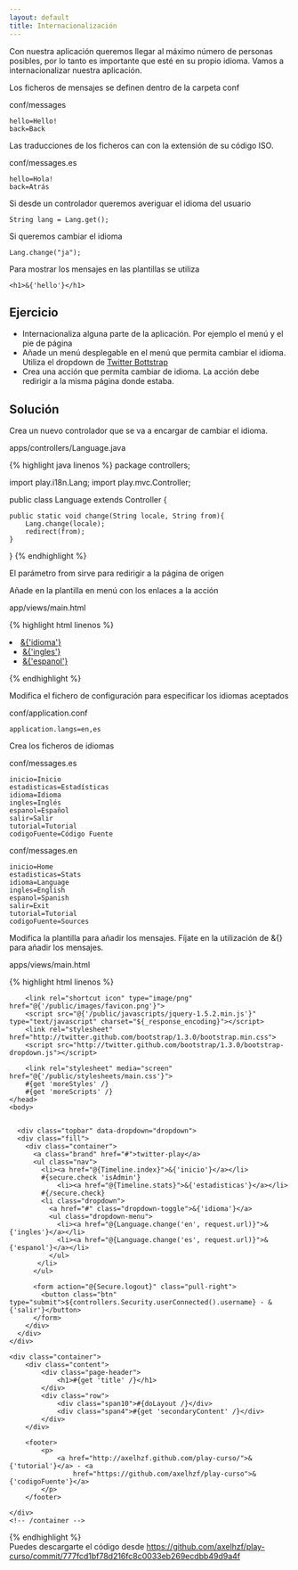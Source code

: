 ```yaml
---
layout: default
title: Internacionalización
---
```


Con nuestra aplicación queremos llegar al máximo número de personas posibles, por lo tanto es importante que esté en su propio idioma. Vamos a internacionalizar nuestra aplicación.

Los ficheros de mensajes se definen dentro de la carpeta conf

conf/messages

	hello=Hello!
	back=Back

Las traducciones de los ficheros can con la extensión de su código ISO.

conf/messages.es

	hello=Hola!
	back=Atrás

Si desde un controlador queremos averiguar el idioma del usuario

	String lang = Lang.get();
	
Si queremos cambiar el idioma

	Lang.change("ja");
	
Para mostrar los mensajes en las plantillas se utiliza

	<h1>&{'hello'}</h1>
	
## Ejercicio

* Internacionaliza alguna parte de la aplicación. Por ejemplo el menú y el pie de página
* Añade un menú desplegable en el menú que permita cambiar el idioma. Utiliza el dropdown de [Twitter Bottstrap](http://twitter.github.com/bootstrap/index.html#navigation)
* Crea una acción que permita cambiar de idioma. La acción debe redirigir a la misma página donde estaba.


## Solución

Crea un nuevo controlador que se va a encargar de cambiar el idioma.

apps/controllers/Language.java

{% highlight java linenos %}
package controllers;

import play.i18n.Lang;
import play.mvc.Controller;

public class Language extends Controller {

	public static void change(String locale, String from){
		Lang.change(locale);
		redirect(from);
	}
	
}
{% endhighlight %}

El parámetro from sirve para redirigir a la página de origen

Añade en la plantilla en menú con los enlaces a la acción

app/views/main.html

{% highlight html linenos %}
 <li class="dropdown">
   <a href="#" class="dropdown-toggle">&{'idioma'}</a>
   <ul class="dropdown-menu">
     <li><a href="@{Language.change('en', request.url)}">&{'ingles'}</a></li>
     <li><a href="@{Language.change('es', request.url)}">&{'espanol'}</a></li>
   </ul>
</li>
{% endhighlight %}

Modifica el fichero de configuración para especificar los idiomas aceptados

conf/application.conf

	application.langs=en,es

Crea los ficheros de idiomas

conf/messages.es

	inicio=Inicio
	estadisticas=Estadísticas
	idioma=Idioma
	ingles=Inglés
	espanol=Español
	salir=Salir
	tutorial=Tutorial
	codigoFuente=Código Fuente

conf/messages.en

	inicio=Home
	estadisticas=Stats
	idioma=Language
	ingles=English
	espanol=Spanish
	salir=Exit
	tutorial=Tutorial
	codigoFuente=Sources
	
Modifica la plantilla para añadir los mensajes. Fíjate en la utilización de &{} para añadir los mensajes.

apps/views/main.html

{% highlight html linenos %}
<!DOCTYPE html>

<html>
    <head>
        <title>#{get 'title' /}</title>
        <meta charset="utf-8">

        <link rel="shortcut icon" type="image/png" href="@{'/public/images/favicon.png'}">
        <script src="@{'/public/javascripts/jquery-1.5.2.min.js'}" type="text/javascript" charset="${_response_encoding}"></script>
        <link rel="stylesheet" href="http://twitter.github.com/bootstrap/1.3.0/bootstrap.min.css">
        <script src="http://twitter.github.com/bootstrap/1.3.0/bootstrap-dropdown.js"></script>
        
        <link rel="stylesheet" media="screen" href="@{'/public/stylesheets/main.css'}">
        #{get 'moreStyles' /}
        #{get 'moreScripts' /}
    </head>
    <body>

    
      <div class="topbar" data-dropdown="dropdown">
      <div class="fill">
        <div class="container">
          <a class="brand" href="#">twitter-play</a>
          <ul class="nav">
            <li><a href="@{Timeline.index}">&{'inicio'}</a></li>
            #{secure.check 'isAdmin'}
            	<li><a href="@{Timeline.stats}">&{'estadisticas'}</a></li>
            #{/secure.check}
            <li class="dropdown">
              <a href="#" class="dropdown-toggle">&{'idioma'}</a>
              <ul class="dropdown-menu">
                <li><a href="@{Language.change('en', request.url)}">&{'ingles'}</a></li>
                <li><a href="@{Language.change('es', request.url)}">&{'espanol'}</a></li>
              </ul>
           </li>
          </ul>

          <form action="@{Secure.logout}" class="pull-right">
            <button class="btn" type="submit">${controllers.Security.userConnected().username} - &{'salir'}</button>
          </form>
        </div>
      </div>
    </div>

	<div class="container">
		<div class="content">
			<div class="page-header">
				<h1>#{get 'title' /}</h1>
			</div>
			<div class="row">
				<div class="span10">#{doLayout /}</div>
				<div class="span4">#{get 'secondaryContent' /}</div>
			</div>
		</div>

		<footer>
			<p>
				<a href="http://axelhzf.github.com/play-curso/">&{'tutorial'}</a> - <a
					href="https://github.com/axelhzf/play-curso">&{'codigoFuente'}</a>
			</p>
		</footer>

	</div>
	<!-- /container -->

</body>
</html>
{% endhighlight %}

<div class="alert-message warning">
Puedes descargarte el código desde <a href="https://github.com/axelhzf/play-curso/commit/777fcd1bf78d216fc8c0033eb269ecdbb49d9a4f">https://github.com/axelhzf/play-curso/commit/777fcd1bf78d216fc8c0033eb269ecdbb49d9a4f</a>	
</div>